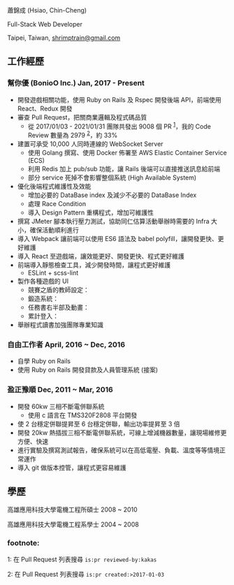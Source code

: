 蕭錦成 (Hsiao, Chin-Cheng)

Full-Stack Web Developer

Taipei, Taiwan, shrimptrain@gmail.com

## 工作經歷

### 幫你優 (BonioO Inc.) Jan, 2017 - Present

- 開發遊戲相關功能，使用 Ruby on Rails 及 Rspec 開發後端 API，前端使用 React、Redux 開發
- 審查 Pull Request，把關商業邏輯及程式碼品質
   -  從 2017/01/03 - 2021/01/31 團隊共發出 9008 個 PR <sup>[1](#foot-note-1)</sup>，我的 Code Review 數量為 2979 <sup>[2](#foot-note-2)</sup>，約 33%
- 建置可承受 10,000 人同時連線的 WebSocket Server
   - 使用 Golang 撰寫、使用 Docker 佈署至 AWS Elastic Container Service (ECS)
   - 利用 Redis 加上 pub/sub 功能，讓 Rails 後端可以直接推送訊息給前端
   - 部分 service 死掉不會影響整個系統 (High Available System)
- 優化後端程式維護性及效能
   - 增加必要的 DataBase index 及減少不必要的 DataBase Index
   - 處理 Race Condition
   - 導入 Design Pattern 重構程式，增加可維護性
- 撰寫 JMeter 腳本執行壓力測試，協助同仁估算活動舉辦時需要的 Infra 大小，確保活動順利進行
- 導入 Webpack 讓前端可以使用 ES6 語法及 babel polyfill，讓開發更快、更好維護
- 導入 React 至遊戲端，讓效能更好、開發更快、程式更好維護
- 前端導入靜態檢查工具，減少開發時間，讓程式更好維護
   - ESLint + scss-lint
- 製作各種遊戲的 UI
   - 競賽之盾的教師設定：
   - 鍛造系統：
   - 任務書右半部及動畫：
   - 累計登入：
- 舉辦程式讀書加強團隊專業知識

### 自由工作者 April, 2016 ~ Dec, 2016

- 自學 Ruby on Rails
- 使用 Ruby on Rails 開發貸款及人員管理系統 (接案)

### 盈正豫順 Dec, 2011 ~ Mar, 2016

- 開發 60kw 三相不斷電併聯系統
   - 使用 c 語言在 TMS320F2808 平台開發
- 使 2 台穩定併聯提昇至 6 台穩定併聯，輸出功率提昇至 3 倍
- 開發 20kw 熱插拔三相不斷電併聯系統，可線上增減機器數量，讓現場維修更方便、快速
- 進行實驗及撰寫測試報告，確保系統可以在高低電壓、負載、溫度等等情境正常運作
- 導入 git 做版本控管，讓程式更容易維護

## 學歷

高雄應用科技大學電機工程所碩士 2008 ~ 2010

高雄應用科技大學電機工程系學士 2004 ~ 2008

### footnote:

<a name="foot-note-1">1</a>: 在 Pull Request 列表搜尋 `is:pr reviewed-by:kakas`

<a name="foot-note-2">2</a>: 在 Pull Request 列表搜尋 `is:pr created:>2017-01-03`
